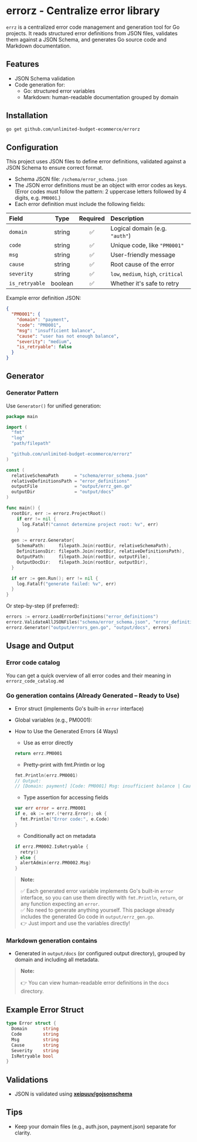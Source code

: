 # errorz - Centralize error library

`errz` is a centralized error code management and generation tool for Go projects. It reads structured error definitions from JSON files, validates them against a JSON Schema, and generates Go source code and Markdown documentation.

## Features

- JSON Schema validation
- Code generation for:
  - Go: structured error variables
  - Markdown: human-readable documentation grouped by domain

## Installation

```bash
go get github.com/unlimited-budget-ecommerce/errorz
```

## Configuration

This project uses JSON files to define error definitions, validated against a JSON Schema to ensure correct format.

- Schema JSON file: `/schema/error_schema.json`
- The JSON error definitions must be an object with error codes as keys.(Error codes must follow the pattern: 2 uppercase letters followed by 4 digits, e.g. `PM0001`.)
- Each error definition must include the following fields:

| Field          |  Type   | Required | Description                         |
| :------------- | :-----: | :------: | :---------------------------------- |
| `domain`       | string  |    ✅    | Logical domain (e.g. `"auth"`)      |
| `code`         | string  |    ✅    | Unique code, like `"PM0001"`        |
| `msg`          | string  |    ✅    | User-friendly message               |
| `cause`        | string  |    ✅    | Root cause of the error             |
| `severity`     | string  |    ✅    | `low`, `medium`, `high`, `critical` |
| `is_retryable` | boolean |    ✅    | Whether it's safe to retry          |

Example error definition JSON:

```json
{
  "PM0001": {
    "domain": "payment",
    "code": "PM0001",
    "msg": "insufficient balance",
    "cause": "user has not enough balance",
    "severity": "medium",
    "is_retryable": false
  }
}
```

## Generator

### Generator Pattern

Use `Generator()` for unified generation:

```go
package main

import (
  "fmt"
  "log"
  "path/filepath"

  "github.com/unlimited-budget-ecommerce/errorz"
)

const (
  relativeSchemaPath      = "schema/error_schema.json"
  relativeDefinitionsPath = "error_definitions"
  outputFile              = "output/errz_gen.go"
  outputDir               = "output/docs"
)

func main() {
  rootDir, err := errorz.ProjectRoot()
    if err != nil {
      log.Fatalf("cannot determine project root: %v", err)
    }

  gen := errorz.Generator{
    SchemaPath:     filepath.Join(rootDir, relativeSchemaPath),
    DefinitionsDir: filepath.Join(rootDir, relativeDefinitionsPath),
    OutputPath:     filepath.Join(rootDir, outputFile),
    OutputDocDir:   filepath.Join(rootDir, outputDir),
  }

  if err := gen.Run(); err != nil {
    log.Fatalf("generate failed: %v", err)
  }
}
```

Or step-by-step (if preferred):

```go
errors := errorz.LoadErrorDefinitions("error_definitions")
errorz.ValidateAllJSONFiles("schema/error_schema.json", "error_definitions")
errorz.Generator("output/errors_gen.go", "output/docs", errors)
```

## Usage and Output

### Error code catalog

You can get a quick overview of all error codes and their meaning in `errorz_code_catalog.md`

### Go generation contains (Already Generated – Ready to Use)

- Error struct (implements Go's built-in `error` interface)
- Global variables (e.g., PM0001):
- How to Use the Generated Errors (4 Ways)

  - Use as error directly

  ```go
  return errz.PM0001
  ```

  - Pretty-print with fmt.Println or log

  ```go
  fmt.Println(errz.PM0001)
  // Output:
  // [Domain: payment] [Code: PM0001] Msg: insufficient balance | Cause: user has not enough balance | Severity: medium | Retryable: false
  ```

  - Type assertion for accessing fields

  ```go
  var err error = errz.PM0001
  if e, ok := err.(*errz.Error); ok {
    fmt.Println("Error code:", e.Code)
  }
  ```

  - Conditionally act on metadata

  ```go
  if errz.PM0002.IsRetryable {
    retry()
  } else {
    alertAdmin(errz.PM0002.Msg)
  }

  ```

> **Note:**
>
> ✅ Each generated error variable implements Go's built-in `error` interface, so you can use them directly with `fmt.Println`, `return`, or any function expecting an `error`.  
> ✅ No need to generate anything yourself. This package already includes the generated Go code in `output/errz_gen.go`.  
> 👉 Just import and use the variables directly!

### Markdown generation contains

- Generated in `output/docs` (or configured output directory), grouped by domain and including all metadata.

> **Note:**
>
> 👉 You can view human-readable error definitions in the `docs` directory.

## Example Error Struct

```go
type Error struct {
  Domain      string
  Code        string
  Msg         string
  Cause       string
  Severity    string
  IsRetryable bool
}
```

## Validations

- JSON is validated using **[xeipuuv/gojsonschema](https://github.com/xeipuuv/gojsonschema.git)**

## Tips

- Keep your domain files (e.g., auth.json, payment.json) separate for clarity.
